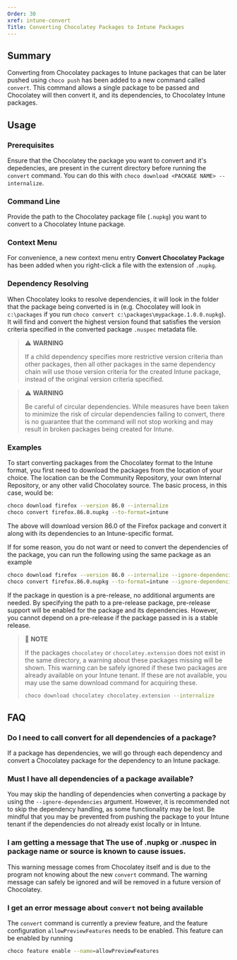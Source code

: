 ```yaml
---
Order: 30
xref: intune-convert
Title: Converting Chocolatey Packages to Intune Packages
---
```


<?! Include "../../../shared/intune-note.txt" /?>

## Summary

Converting from Chocolatey packages to Intune packages that can be later pushed using `choco push` has been added to a new command called `convert`.
This command allows a single package to be passed and Chocolatey will then convert it, and its dependencies, to Chocolatey Intune packages.

## Usage

### Prerequisites

Ensure that the Chocolatey the package you want to convert and it's depedencies, are present in the current directory before running the `convert` command. You can do this with `choco download <PACKAGE NAME> --internalize`.
### Command Line

Provide the path to the Chocolatey package file (`.nupkg`) you want to convert to a Chocolatey Intune package.

### Context Menu

For convenience, a new context menu entry **Convert Chocolatey Package** has been added when you right-click a file with the extension of `.nupkg`.

### Dependency Resolving

When Chocolatey looks to resolve dependencies, it will look in the folder that the package being converted is in (e.g. Chocolatey will look in `c:\packages` if you run `choco convert c:\packages\mypackage.1.0.0.nupkg`). It will find and convert the highest version found that satisfies the version criteria specified in the converted package `.nuspec` metadata file.

> :warning: **WARNING**
>
> If a child dependency specifies more restrictive version criteria than other packages,
> then all other packages in the same dependency chain will use those version criteria for
> the created Intune package, instead of the original version criteria specified.

> :warning: **WARNING**
>
> Be careful of circular dependencies. While measures have been taken to minimize
> the risk of circular dependencies failing to convert, there is no guarantee that
> the command will not stop working and may result in broken packages being created
> for Intune.

### Examples

To start converting packages from the Chocolatey format to the Intune format, you first need to download the packages from the location of your choice.
The location can be the Community Repository, your own Internal Repository, or any other valid Chocolatey source.
The basic process, in this case, would be:

~~~sh
choco download firefox --version 86.0 --internalize
choco convert firefox.86.0.nupkg --to-format=intune
~~~

The above will download version 86.0 of the Firefox package and convert it along with its dependencies to an Intune-specific format.

If for some reason, you do not want or need to convert the dependencies of the package, you can run the following using the same package as an example

~~~sh
choco download firefox --version 86.0 --internalize --ignore-dependencies
choco convert firefox.86.0.nupkg --to-format=intune --ignore-dependencies
~~~

If the package in question is a pre-release, no additional arguments are needed.
By specifying the path to a pre-release package, pre-release support will be enabled for the package and its dependencies.
However, you cannot depend on a pre-release if the package passed in is a stable release.

> :memo: **NOTE**
>
> If the packages `chocolatey` or `chocolatey.extension` does not exist in the same directory,
> a warning about these packages missing will be shown.
> This warning can be safely ignored if these two packages are already available on your Intune tenant.
> If these are not available, you may use the same download command for acquiring these.
>
> ~~~sh
> choco download chocolatey chocolatey.extension --internalize
> ~~~

## FAQ

### Do I need to call convert for all dependencies of a package?

If a package has dependencies, we will go through each dependency and convert a Chocolatey package for the dependency to an Intune package.

### Must I have all dependencies of a package available?

You may skip the handling of dependencies when converting a package by using the `--ignore-dependencies` argument.
However, it is recommended not to skip the dependency handling, as some functionality may be lost.
Be mindful that you may be prevented from pushing the package to your Intune tenant if the dependencies do not already exist locally or in Intune.

### I am getting a message that The use of .nupkg or .nuspec in package name or source is known to cause issues.

This warning message comes from Chocolatey itself and is due to the program not knowing about the new `convert` command.
The warning message can safely be ignored and will be removed in a future version of Chocolatey.

### I get an error message about `convert` not being available

The `convert` command is currently a preview feature, and the feature configuration `allowPreviewFeatures` needs to be enabled.
This feature can be enabled by running
~~~sh
choco feature enable --name=allowPreviewFeatures
~~~
